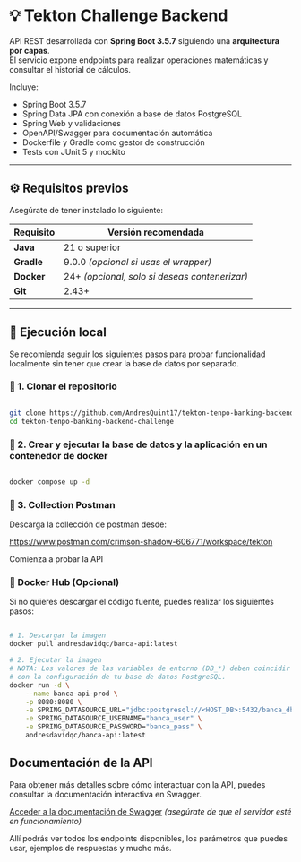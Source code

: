 # 💡 Tekton Challenge Backend

API REST desarrollada con **Spring Boot 3.5.7** siguiendo una **arquitectura por capas**.  
El servicio expone endpoints para realizar operaciones matemáticas y consultar el historial de cálculos.

Incluye:
- Spring Boot 3.5.7
- Spring Data JPA con conexión a base de datos PostgreSQL 
- Spring Web y validaciones
- OpenAPI/Swagger para documentación automática
- Dockerfile y Gradle como gestor de construcción
- Tests con JUnit 5 y mockito

---

## ⚙️ Requisitos previos

Asegúrate de tener instalado lo siguiente:

| Requisito | Versión recomendada                           |
|------------|-----------------------------------------------|
| **Java** | 21 o superior                                 |
| **Gradle** | 9.0.0 *(opcional si usas el wrapper)*         |
| **Docker** | 24+ *(opcional, solo si deseas contenerizar)* |
| **Git** | 2.43+                                         |

---

## 🚀 Ejecución local

Se recomienda seguir los siguientes pasos para probar funcionalidad localmente sin tener que crear la base de datos por separado.

### 🔹 1. Clonar el repositorio

```bash

git clone https://github.com/AndresQuint17/tekton-tenpo-banking-backend-challenge.git
cd tekton-tenpo-banking-backend-challenge
```

### 🔹 2. Crear y ejecutar la base de datos y la aplicación en un contenedor de docker
```bash

docker compose up -d
```
### 🔹 3. Collection Postman

Descarga la collección de postman desde:

https://www.postman.com/crimson-shadow-606771/workspace/tekton

Comienza a probar la API

### 🐳 Docker Hub (Opcional)

Si no quieres descargar el código fuente, puedes realizar los siguientes pasos:

```bash

# 1. Descargar la imagen
docker pull andresdavidqc/banca-api:latest

# 2. Ejecutar la imagen
# NOTA: Los valores de las variables de entorno (DB_*) deben coincidir
# con la configuración de tu base de datos PostgreSQL.
docker run -d \
    --name banca-api-prod \
    -p 8080:8080 \
    -e SPRING_DATASOURCE_URL="jdbc:postgresql://<HOST_DB>:5432/banca_db" \
    -e SPRING_DATASOURCE_USERNAME="banca_user" \
    -e SPRING_DATASOURCE_PASSWORD="banca_pass" \
    andresdavidqc/banca-api:latest
```

## Documentación de la API

Para obtener más detalles sobre cómo interactuar con la API, puedes consultar la documentación interactiva en Swagger.

[Acceder a la documentación de Swagger](http://localhost:8080/swagger-ui/index.html) *(asegúrate de que el servidor esté en funcionamiento)*

Allí podrás ver todos los endpoints disponibles, los parámetros que puedes usar, ejemplos de respuestas y mucho más.
